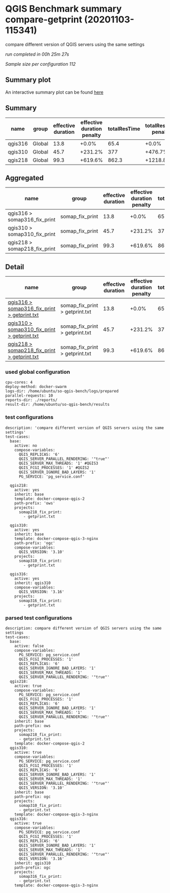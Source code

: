 # QGIS Benchmark summary compare-getprint (20201103-115341)


compare different version of QGIS servers using the same settings

_run completed in 00h 25m 27s_

_Sample size per configuration 112_
## Summary plot
An interactive summary plot can be found [here](report_compare-getprint_20201103-115341_plot.html)

## Summary
| name    | group   |   effective duration | effective duration penalty   |   totalResTime | totalResTime penalty   |   medianResTime | medianResTime penalty   |   minResTime |   maxResTime |   responseSizeMB |   sampleCount |   errorCount |   memMaxMB |   memAvgMB |   memMinMB |   cpuMax% |   cpuAvg% |   cpuMin% |   errorPct |
|---------|---------|----------------------|------------------------------|----------------|------------------------|-----------------|-------------------------|--------------|--------------|------------------|---------------|--------------|------------|------------|------------|-----------|-----------|-----------|------------|
| qgis316 | Global  |                 13.8 | +0.0%                        |           65.4 | +0.0%                  |           522   | +0.0%                   |          183 |         1610 |             22.4 |           112 |            0 |     6394.6 |     6279.6 |     6205   |      79.5 |      67.7 |      14.7 |          0 |
| qgis310 | Global  |                 45.7 | +231.2%                      |          377   | +476.7%                |          3789.5 | +626.0%                 |         1757 |         5332 |             20.5 |           112 |            0 |     6054.4 |     5925.9 |     5850.7 |      91   |      71.2 |      14.5 |          0 |
| qgis218 | Global  |                 99.3 | +619.6%                      |          862.3 | +1218.8%               |          6652   | +1174.3%                |          738 |        18844 |            224.2 |           112 |            0 |    11950.8 |     9111.4 |     2643.8 |      99.9 |      25.2 |       0.1 |          0 |

## Aggregated
| name                         | group           |   effective duration | effective duration penalty   |   totalResTime | totalResTime penalty   |   medianResTime | medianResTime penalty   |   minResTime |   maxResTime |   responseSizeMB |   sampleCount |   errorCount |   memMaxMB |   memAvgMB |   memMinMB |   cpuMax% |   cpuAvg% |   cpuMin% |   errorPct |
|------------------------------|-----------------|----------------------|------------------------------|----------------|------------------------|-----------------|-------------------------|--------------|--------------|------------------|---------------|--------------|------------|------------|------------|-----------|-----------|-----------|------------|
| qgis316 > somap316_fix_print | somap_fix_print |                 13.8 | +0.0%                        |           65.4 | +0.0%                  |           522   | +0.0%                   |          183 |         1610 |             22.4 |           112 |            0 |     6394.6 |     6279.6 |     6205   |      79.5 |      67.7 |      14.7 |          0 |
| qgis310 > somap310_fix_print | somap_fix_print |                 45.7 | +231.2%                      |          377   | +476.7%                |          3789.5 | +626.0%                 |         1757 |         5332 |             20.5 |           112 |            0 |     6054.4 |     5925.9 |     5850.7 |      91   |      71.2 |      14.5 |          0 |
| qgis218 > somap218_fix_print | somap_fix_print |                 99.3 | +619.6%                      |          862.3 | +1218.8%               |          6652   | +1174.3%                |          738 |        18844 |            224.2 |           112 |            0 |    11950.8 |     9111.4 |     2643.8 |      99.9 |      25.2 |       0.1 |          0 |

## Detail
| name                                                                                                                                                            | group                          |   effective duration | effective duration penalty   |   totalResTime | totalResTime penalty   |   medianResTime | medianResTime penalty   |   sampleCount |   errorCount |   errorPct |   meanResTime |   minResTime |   maxResTime |   pct1ResTime |   pct2ResTime |   pct3ResTime |   throughput |   receivedKBytesPerSec |   sentKBytesPerSec |   responseSizeMB |   memMaxMB |   memAvgMB |   memMinMB |   cpuMax% |   cpuAvg% |   cpuMin% |
|-----------------------------------------------------------------------------------------------------------------------------------------------------------------|--------------------------------|----------------------|------------------------------|----------------|------------------------|-----------------|-------------------------|---------------|--------------|------------|---------------|--------------|--------------|---------------|---------------|---------------|--------------|------------------------|--------------------|------------------|------------|------------|------------|-----------|-----------|-----------|
| [qgis316 > somap316_fix_print > getprint.txt](../results/details/compare-getprint/20201103-115341/qgis316/somap316_fix_print/getprint.txt/dashboard/index.html) | somap_fix_print > getprint.txt |                 13.8 | +0.0%                        |           65.4 | +0.0%                  |           522   | +0.0%                   |           112 |            0 |          0 |       583.786 |          183 |         1610 |        1056.9 |       1182.65 |       1609.74 |     14.5417  |               2983.44  |          11.2664   |             22.4 |     6394.6 |     6279.6 |     6205   |      79.5 |      67.7 |      14.7 |
| [qgis310 > somap310_fix_print > getprint.txt](../results/details/compare-getprint/20201103-115341/qgis310/somap310_fix_print/getprint.txt/dashboard/index.html) | somap_fix_print > getprint.txt |                 45.7 | +231.2%                      |          377   | +476.7%                |          3789.5 | +626.0%                 |           112 |            0 |          0 |      3366.42  |         1757 |         5332 |        4440.5 |       4729.3  |       5295.73 |      2.77578 |                520.508 |           2.15057  |             20.5 |     6054.4 |     5925.9 |     5850.7 |      91   |      71.2 |      14.5 |
| [qgis218 > somap218_fix_print > getprint.txt](../results/details/compare-getprint/20201103-115341/qgis218/somap218_fix_print/getprint.txt/dashboard/index.html) | somap_fix_print > getprint.txt |                 99.3 | +619.6%                      |          862.3 | +1218.8%               |          6652   | +1174.3%                |           112 |            0 |          0 |      7698.71  |          738 |        18844 |       13059.2 |      16416.6  |      18815    |      1.19525 |               2449.72  |           0.926038 |            224.2 |    11950.8 |     9111.4 |     2643.8 |      99.9 |      25.2 |       0.1 |

### used global configuration

```
cpu-cores: 4
deploy-method: docker-swarm
logs-dir: /home/ubuntu/so-qgis-bench/logs/prepared
parallel-requests: 10
reports-dir: ./reports/
result-dir: /home/ubuntu/so-qgis-bench/results

```
### test configurations

```
description: 'compare different version of QGIS servers using the same settings'
test-cases:
  base:
    active: no
    compose-variables:
      QGIS_REPLICAS: '6'
      QGIS_SERVER_PARALLEL_RENDERING: '"true"'
      QGIS_SERVER_MAX_THREADS: '1' #QGIS3
      QGIS_FCGI_PROCESSES: '1' #QGIS2
      QGIS_SERVER_IGNORE_BAD_LAYERS: '1'
      PG_SERVICE: 'pg_service.conf'

  qgis218:
    active: yes
    inherit: base
    template: docker-compose-qgis-2
    path-prefix: 'ows'
    projects:
      somap218_fix_print:
        - getprint.txt

  qgis310:
    active: yes
    inherit: base
    template: docker-compose-qgis-3-nginx
    path-prefix: 'ogc'
    compose-variables:
      QGIS_VERSION: '3.10'
    projects:
      somap310_fix_print:
        - getprint.txt

  qgis316:
    active: yes
    inherit: qgis310
    compose-variables:
      QGIS_VERSION: '3.16'
    projects:
      somap316_fix_print:
        - getprint.txt

```
### parsed test configurations

```
description: compare different version of QGIS servers using the same settings
test-cases:
  base:
    active: false
    compose-variables:
      PG_SERVICE: pg_service.conf
      QGIS_FCGI_PROCESSES: '1'
      QGIS_REPLICAS: '6'
      QGIS_SERVER_IGNORE_BAD_LAYERS: '1'
      QGIS_SERVER_MAX_THREADS: '1'
      QGIS_SERVER_PARALLEL_RENDERING: '"true"'
  qgis218:
    active: true
    compose-variables:
      PG_SERVICE: pg_service.conf
      QGIS_FCGI_PROCESSES: '1'
      QGIS_REPLICAS: '6'
      QGIS_SERVER_IGNORE_BAD_LAYERS: '1'
      QGIS_SERVER_MAX_THREADS: '1'
      QGIS_SERVER_PARALLEL_RENDERING: '"true"'
    inherit: base
    path-prefix: ows
    projects:
      somap218_fix_print:
      - getprint.txt
    template: docker-compose-qgis-2
  qgis310:
    active: true
    compose-variables:
      PG_SERVICE: pg_service.conf
      QGIS_FCGI_PROCESSES: '1'
      QGIS_REPLICAS: '6'
      QGIS_SERVER_IGNORE_BAD_LAYERS: '1'
      QGIS_SERVER_MAX_THREADS: '1'
      QGIS_SERVER_PARALLEL_RENDERING: '"true"'
      QGIS_VERSION: '3.10'
    inherit: base
    path-prefix: ogc
    projects:
      somap310_fix_print:
      - getprint.txt
    template: docker-compose-qgis-3-nginx
  qgis316:
    active: true
    compose-variables:
      PG_SERVICE: pg_service.conf
      QGIS_FCGI_PROCESSES: '1'
      QGIS_REPLICAS: '6'
      QGIS_SERVER_IGNORE_BAD_LAYERS: '1'
      QGIS_SERVER_MAX_THREADS: '1'
      QGIS_SERVER_PARALLEL_RENDERING: '"true"'
      QGIS_VERSION: '3.16'
    inherit: qgis310
    path-prefix: ogc
    projects:
      somap316_fix_print:
      - getprint.txt
    template: docker-compose-qgis-3-nginx

```